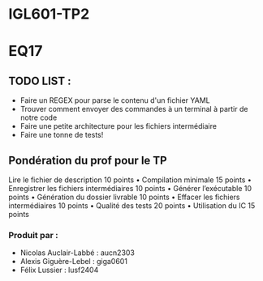 # IGL601-TP2
# EQ17

## TODO LIST :
- Faire un REGEX pour parse le contenu d'un fichier YAML
- Trouver comment envoyer des commandes à un terminal à partir de notre code
- Faire une petite architecture pour les fichiers intermédiaire
- Faire une tonne de tests!

## Pondération du prof pour le TP
Lire le fichier de description 10 points
• Compilation minimale 15 points
• Enregistrer les fichiers intermédiaires 10 points
• Générer l’exécutable 10 points
• Génération du dossier livrable 10 points
• Effacer les fichiers intermédiaires 10 points
• Qualité des tests 20 points
• Utilisation du IC 15 points

### Produit par :
- Nicolas Auclair-Labbé : aucn2303
- Alexis Giguère-Lebel : giga0601
- Félix Lussier : lusf2404